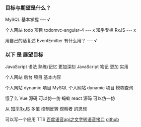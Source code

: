 ### 目标与期望是什么？


MySQL <!-- 达到 --> 基本掌握 --- √

<!-- 完成 -->  个人网站 todo 项目  todomvc-angular-4 --- x

<!-- 看完 --> 知乎专栏 RxJS --- x

用自己的话复述 EventEmitter 有什么用？ --- √


### 以下 是 展望目标


JavaScript 语法 熟练/记忆 <!-- 达到 --> 更加深刻
JavaScript 笔记 <!-- 达到 --> 更加 实用

个人网站 后台 项目 <!-- 完成 --> 基本内容

个人网站 dynamic 项目 <!-- 修改 --> MySQL
个人网站 dynamic 项目 <!-- 修改 --> 模糊查询

饿了么 Vue 源码 <!-- 是 --> 可以仿一仿
蚂蚁 react 源码 <!-- 是 --> 可以仿一仿
 
从 [知乎RxJS](https://zhuanlan.zhihu.com/learing-rxjs) <!-- 领会 --> 多值 控制反转 观察者 的思想


可以写一个应用 TTS [百度语音api之文字转语音接口](http://www.diantuo.net/1035)
[github](https://github.com/unk1911/speech)


